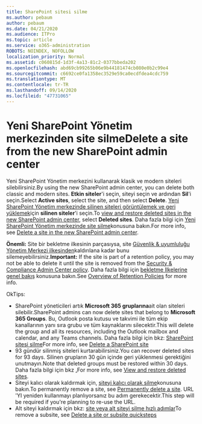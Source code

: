 ```yaml
---
title: SharePoint sitesi silme
ms.author: pebaum
author: pebaum
ms.date: 04/21/2020
ms.audience: ITPro
ms.topic: article
ms.service: o365-administration
ROBOTS: NOINDEX, NOFOLLOW
localization_priority: Normal
ms.assetid: c060815d-1d3f-4a13-81c2-0377bbeda202
ms.openlocfilehash: abd69cb99265b06e9b44181474cb080e0b2c99e4
ms.sourcegitcommit: c6692ce0fa1358ec3529e59ca0ecdfdea4cdc759
ms.translationtype: MT
ms.contentlocale: tr-TR
ms.lasthandoff: 09/14/2020
ms.locfileid: "47731065"
---
```

# <a name="delete-a-site-from-the-new-sharepoint-admin-center"></a><span data-ttu-id="67f4a-102">Yeni SharePoint Yönetim merkezinden site silme</span><span class="sxs-lookup"><span data-stu-id="67f4a-102">Delete a site from the new SharePoint admin center</span></span>

<span data-ttu-id="67f4a-103">Yeni SharePoint Yönetim merkezini kullanarak klasik ve modern siteleri silebilirsiniz.</span><span class="sxs-lookup"><span data-stu-id="67f4a-103">By using the new SharePoint admin center, you can delete both classic and modern sites.</span></span> <span data-ttu-id="67f4a-104">**Etkin siteler**'i seçin, siteyi seçin ve ardından **Sil**'i seçin.</span><span class="sxs-lookup"><span data-stu-id="67f4a-104">Select **Active sites**, select the site, and then select **Delete**.</span></span> <span data-ttu-id="67f4a-105">[Yeni SharePoint Yönetim merkezinde silinen siteleri görüntülemek ve geri yüklemek](https://docs.microsoft.com/sharepoint/view-and-restore-deleted-sites-in-new-admin-center)için **silinen siteler**'i seçin.</span><span class="sxs-lookup"><span data-stu-id="67f4a-105">To [view and restore deleted sites in the new SharePoint admin center](https://docs.microsoft.com/sharepoint/view-and-restore-deleted-sites-in-new-admin-center), select **Deleted sites**.</span></span> <span data-ttu-id="67f4a-106">Daha fazla bilgi için [Yeni SharePoint Yönetim merkezinde site silme](https://docs.microsoft.com/sharepoint/delete-site-collection#delete-a-site-in-the-new-sharepoint-admin-center)konusuna bakın.</span><span class="sxs-lookup"><span data-stu-id="67f4a-106">For more info, see [Delete a site in the new SharePoint admin center](https://docs.microsoft.com/sharepoint/delete-site-collection#delete-a-site-in-the-new-sharepoint-admin-center).</span></span>

<span data-ttu-id="67f4a-107">**Önemli:** Site bir bekletme ilkesinin parçasıysa, site [Güvenlik &amp; uyumluluğu Yönetim Merkezi ilkesinden](https://protection.office.com/?rfr=AdminCenter#/homepage)kaldırılana kadar bunu silemeyebilirsiniz.</span><span class="sxs-lookup"><span data-stu-id="67f4a-107">**Important:** If the site is part of a retention policy, you may not be able to delete it until the site is removed from the [Security &amp; Compliance Admin Center policy](https://protection.office.com/?rfr=AdminCenter#/homepage).</span></span> <span data-ttu-id="67f4a-108">Daha fazla bilgi için [bekletme Ilkelerine genel bakış](https://docs.microsoft.com/microsoft-365/compliance/retention-policies) konusuna bakın.</span><span class="sxs-lookup"><span data-stu-id="67f4a-108">See [Overview of Retention Policies](https://docs.microsoft.com/microsoft-365/compliance/retention-policies) for more info.</span></span> 

<span data-ttu-id="67f4a-109">Ok</span><span class="sxs-lookup"><span data-stu-id="67f4a-109">Tips:</span></span>
- <span data-ttu-id="67f4a-110">SharePoint yöneticileri artık **Microsoft 365 gruplarına**ait olan siteleri silebilir.</span><span class="sxs-lookup"><span data-stu-id="67f4a-110">SharePoint admins can now delete sites that belong to **Microsoft 365 Groups**.</span></span> <span data-ttu-id="67f4a-111">Bu, Outlook posta kutusu ve takvimi ile tüm ekip kanallarının yanı sıra grubu ve tüm kaynaklarını silecektir.</span><span class="sxs-lookup"><span data-stu-id="67f4a-111">This will delete the group and all its resources, including the Outlook mailbox and calendar, and any Teams channels.</span></span> <span data-ttu-id="67f4a-112">Daha fazla bilgi için bkz: [SharePoint sitesi silme](https://docs.microsoft.com/sharepoint/manage-sites-in-new-admin-center#delete-a-site)</span><span class="sxs-lookup"><span data-stu-id="67f4a-112">For more info, see [Delete a SharePoint site](https://docs.microsoft.com/sharepoint/manage-sites-in-new-admin-center#delete-a-site)</span></span>
- <span data-ttu-id="67f4a-113">93 gündür silinmiş siteleri kurtarabilirsiniz.</span><span class="sxs-lookup"><span data-stu-id="67f4a-113">You can recover deleted sites for 93 days.</span></span> <span data-ttu-id="67f4a-114">Silinen grupların 30 gün içinde geri yüklenmesi gerektiğini unutmayın.</span><span class="sxs-lookup"><span data-stu-id="67f4a-114">Note that deleted groups must be restored within 30 days.</span></span> <span data-ttu-id="67f4a-115">Daha fazla bilgi için bkz [.](https://docs.microsoft.com/sharepoint/view-and-restore-deleted-sites-in-new-admin-center)</span><span class="sxs-lookup"><span data-stu-id="67f4a-115">For more info, see [View and restore deleted sites](https://docs.microsoft.com/sharepoint/view-and-restore-deleted-sites-in-new-admin-center).</span></span>
- <span data-ttu-id="67f4a-116">Siteyi kalıcı olarak kaldırmak için, [siteyi kalıcı olarak silme](https://docs.microsoft.com/sharepoint/delete-site-collection#permanently-delete-a-site)konusuna bakın.</span><span class="sxs-lookup"><span data-stu-id="67f4a-116">To permanently remove a site, see [Permanently delete a site](https://docs.microsoft.com/sharepoint/delete-site-collection#permanently-delete-a-site).</span></span> <span data-ttu-id="67f4a-117">URL 'YI yeniden kullanmayı planlıyorsanız bu adım gerekecektir.</span><span class="sxs-lookup"><span data-stu-id="67f4a-117">This step will be required if you're planning to re-use the URL.</span></span> 
- <span data-ttu-id="67f4a-118">Alt siteyi kaldırmak için bkz: [site veya alt siteyi silme hızlı adımlar](https://support.office.com/article/Delete-a-SharePoint-site-or-subsite-bc37b743-0cef-475e-9a8c-8fc4d40179fb#__bkmkshortcut)</span><span class="sxs-lookup"><span data-stu-id="67f4a-118">To remove a subsite, see [Delete a site or subsite quicksteps](https://support.office.com/article/Delete-a-SharePoint-site-or-subsite-bc37b743-0cef-475e-9a8c-8fc4d40179fb#__bkmkshortcut)</span></span>
